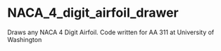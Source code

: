 # NACA_4_digit_airfoil_drawer
Draws any NACA 4 Digit Airfoil. Code written for AA 311 at University of Washington
